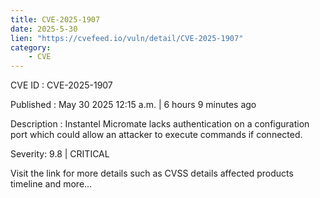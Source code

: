 ```yaml
---
title: CVE-2025-1907
date: 2025-5-30
lien: "https://cvefeed.io/vuln/detail/CVE-2025-1907"
category:
    - CVE
---
```


CVE ID : CVE-2025-1907

Published :  May 30
2025
12:15 a.m. | 6 hours
9 minutes ago

Description : Instantel Micromate lacks authentication on a configuration port which could allow an attacker to execute commands if connected.

Severity: 9.8 | CRITICAL

Visit the link for more details
such as CVSS details
affected products
timeline
and more...
